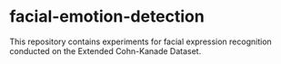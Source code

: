 # facial-emotion-detection

This repository contains experiments for facial expression recognition conducted on the Extended Cohn-Kanade Dataset.
